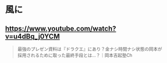# 風に

## https://www.youtube.com/watch?v=u4dBq_j0YCM

> 最強のプレゼン資料は『ドラクエ』にあり？金ナシ時間ナシ状態の岡本が採用されるために取った最終手段とは…？｜岡本吉起塾Ch 
